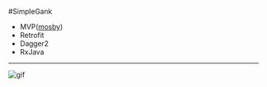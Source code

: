 #SimpleGank
* MVP([mosby](https://github.com/sockeqwe/mosby))
* Retrofit
* Dagger2
* RxJava

 ---
 ![gif](https://github.com/Blankeer/SimpleGanK/blob/master/gank.gif)
